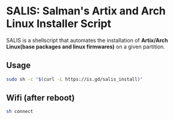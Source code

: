 # SALIS: Salman's Artix and Arch Linux Installer Script

SALIS is a shellscript that automates the installation of **Artix/Arch Linux(base packages and linux firmwares)** on a given partition.

## Usage

```sh
sudo sh -c "$(curl -L https://is.gd/salis_install)"
```

## Wifi (after reboot)

```sh
sh connect
```

